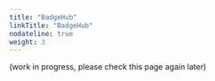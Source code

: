 ```yaml
---
title: "BadgeHub"
linkTitle: "BadgeHub"
nodateline: true
weight: 3
---
```


(work in progress, please check this page again later)

